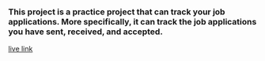 ### This project is a practice project that can track your job applications. More specifically, it can track the job applications you have sent, received, and accepted.

[live link](https://jobland-dkmx.onrender.com)
